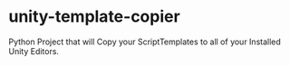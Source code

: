 # unity-template-copier
Python Project that will Copy your ScriptTemplates to all of your Installed Unity Editors.

